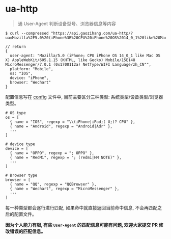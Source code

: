 # ua-http

> 通 User-Agent 判断设备型号、浏览器信息等内容

```
$ curl --compressed "https://api.gaozihang.com/ua-http/?ua=Mozilla%2F5.0%20(iPhone%3B%20CPU%20iPhone%20OS%2014_0_1%20like%20Mac%20OS%20X)%20AppleWebKit%2F605.1.15%20(KHTML,%20like%20Gecko)%20Mobile%2F15E148%20MicroMessenger%2F7.0.17(0x1700112a)%20NetType%2FWIFI%20Language%2Fzh_CN%22"

// return
{
  user-agent: "Mozilla/5.0 (iPhone; CPU iPhone OS 14_0_1 like Mac OS X) AppleWebKit/605.1.15 (KHTML, like Gecko) Mobile/15E148 MicroMessenger/7.0.1 (0x1700112a) NetType/WIFI Language/zh_CN"",
  platform: "Mobile",
  os: "IOS",
  device: "iPhone",
  browser: "Wechart"
}
```

配置信息写在 [config](config.toml) 文件中, 目前主要区分三种类型: 系统类型/设备类型/浏览器类型。

```
# OS type
os = [
  { name = "IOS", regexp = "\\(iPhone|iPad;( U;)? CPU" },
  { name = "Android", regexp = "Android|Adr" },
  ···
]

# device type
device = [
  { name = "OPPO", regexp = "; OPPO" },
  { name = "RedMi", regexp = "; (redmi|HM NOTE)" },
  ···
]

# Browser type
browser = [
  { name = "QQ", regexp = "QQBrowser" },
  { name = "Wechart", regexp = "MicroMessenger" },
  ···
]
```

每一种类型都会逐行进行匹配, 如果命中就直接返回当前命中信息, 不会再匹配之后的配置文件。

**因为个人能力有限, 有些 `User-Agent` 的匹配信息可能有问题, 欢迎大家提交 PR 修改错误的匹配信息。**
